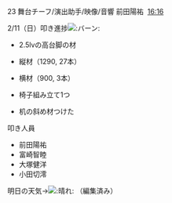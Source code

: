   
23 舞台チーフ/演出助手/映像/音響 前田陽祐  [16:16](https://mercury23newcomer.slack.com/archives/C06AKBYHGPM/p1707635780298209)  

2/11（日）叩き進捗![:バーン:](https://a.slack-edge.com/production-standard-emoji-assets/14.0/apple-medium/1f4a5@2x.png)  

- 2.5lvの高台脚の材

- 縦材（1290, 27本）
- 横材（900, 3本）

- 椅子組み立て1つ
- 机の斜め材つけた

叩き人員  

- 前田陽祐
- 富崎智睦
- 大塚健洋
- 小田切澪

明日の天気→![:晴れ:](https://a.slack-edge.com/production-standard-emoji-assets/14.0/apple-medium/2600-fe0f@2x.png) （編集済み）